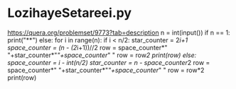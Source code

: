 # LozihayeSetareei.py
https://quera.org/problemset/9773?tab=description
n = int(input())
if n == 1:
    print("**")
else:
    for i in range(n):
        if i < n/2:
            star_counter = 2*i+1
            space_counter = (n - (2*i+1))//2
            row = space_counter*" "+star_counter*"*"+space_counter*" "
            row = row*2
            print(row)
        else:
            space_counter = i - int(n/2)
            star_counter = n - space_counter*2
            row = space_counter*" "+star_counter*"*"+space_counter*" "
            row = row*2
            print(row)
